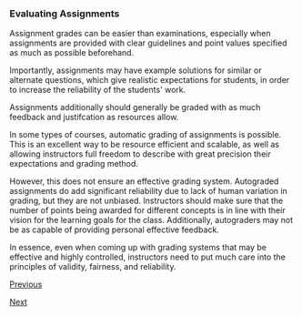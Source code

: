 ### Evaluating Assignments

Assignment grades can be easier than examinations, especially when assignments are provided with clear guidelines and point values specified as much as possible beforehand.

Importantly, assignments may have example solutions for similar or alternate questions, which give realistic expectations for students, in order to increase the reliability of the students' work. 

Assignments additionally should generally be graded with as much feedback and justifcation as resources allow.

In some types of courses, automatic grading of assignments is possible. This is an excellent way to be resource efficient and scalable, as well as allowing instructors full freedom to describe with great precision their expectations and grading method.

However, this does not ensure an effective grading system. Autograded assignments do add significant reliability due to lack of human variation in grading, but they are not unbiased. Instructors should make sure that the number of points being awarded for different concepts is in line with their vision for the learning goals for the class. Additionally, autograders may not be as capable of providing personal effective feedback. 

In essence, even when coming up with grading systems that may be effective and highly controlled, instructors need to put much care into the principles of validity, fairness, and reliability.

[Previous](overview.md)

[Next](assignments.md)